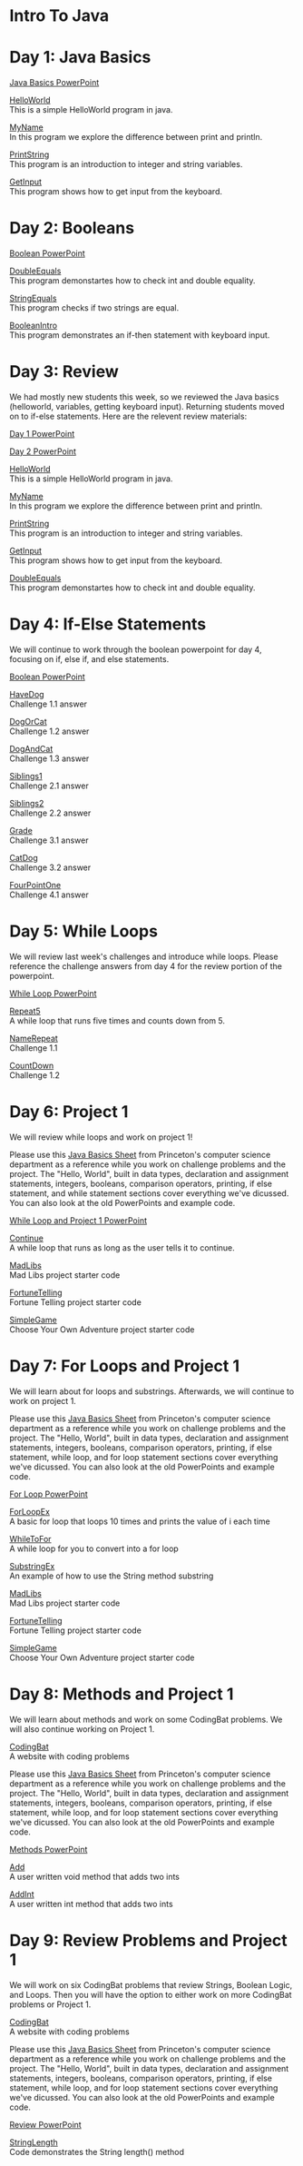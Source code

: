 # Intro To Java

# Day 1: Java Basics
  <a href="https://docs.google.com/presentation/d/1j6KTnli6qoUEMLKL93y19cYdjBYJj5Ab2reQhvs1Qq0/edit#slide=id.p1"> Java Basics PowerPoint</a>
  
  <a href="https://repl.it/@heagle/HelloWorld">HelloWorld</a><br>
  This is a simple HelloWorld program in java.
  
  <a href="https://repl.it/@heagle/MyName">MyName</a><br>
  In this program we explore the difference between print and println.
  
  <a href="https://repl.it/@heagle/PrintString">PrintString</a><br>
  This program is an introduction to integer and string variables.
  
  <a href="https://repl.it/@heagle/GetInput">GetInput</a><br>
  This program shows how to get input from the keyboard.
  
 # Day 2: Booleans
 <a href="https://docs.google.com/presentation/d/1aYSTmvaFEBG5d1dWtHe88NFkTUzHxQA0E5YmJdTIxzQ/edit?usp=sharing">Boolean PowerPoint</a>
 
 <a href="https://repl.it/@heagle/StringEquals">DoubleEquals</a><br>
  This program demonstartes how to check int and double equality.
  
 <a href="https://repl.it/@heagle/StringEquals">StringEquals</a><br>
  This program checks if two strings are equal.
  
  <a href="https://repl.it/@heagle/BooleanIntro">BooleanIntro</a><br>
  This program demonstrates an if-then statement with keyboard input.
 
  # Day 3: Review
  
  We had mostly new students this week, so we reviewed the Java basics (helloworld, variables, getting keyboard input). Returning students moved on to if-else statements. Here are the relevent review materials:
  
 <a href="https://docs.google.com/presentation/d/1j6KTnli6qoUEMLKL93y19cYdjBYJj5Ab2reQhvs1Qq0/edit#slide=id.p1"> Day 1 PowerPoint</a>
  
 <a href="https://docs.google.com/presentation/d/1aYSTmvaFEBG5d1dWtHe88NFkTUzHxQA0E5YmJdTIxzQ/edit?usp=sharing"> Day 2 PowerPoint</a>
 
 <a href="https://repl.it/@heagle/HelloWorld">HelloWorld</a><br>
  This is a simple HelloWorld program in java.
  
  <a href="https://repl.it/@heagle/MyName">MyName</a><br>
  In this program we explore the difference between print and println.
  
  <a href="https://repl.it/@heagle/PrintString">PrintString</a><br>
  This program is an introduction to integer and string variables.
  
  <a href="https://repl.it/@heagle/GetInput">GetInput</a><br>
  This program shows how to get input from the keyboard.
  
  <a href="https://repl.it/@heagle/StringEquals">DoubleEquals</a><br>
  This program demonstartes how to check int and double equality.
  
  # Day 4: If-Else Statements
  
  We will continue to work through the boolean powerpoint for day 4, focusing on if, else if, and else statements.
  
  <a href="https://docs.google.com/presentation/d/1aYSTmvaFEBG5d1dWtHe88NFkTUzHxQA0E5YmJdTIxzQ/edit?usp=sharing"> Boolean PowerPoint</a>
  
  <a href="https://repl.it/@heagle/HaveDog">HaveDog</a><br>
  Challenge 1.1 answer
  
  <a href="https://repl.it/@heagle/DogOrCat">DogOrCat</a><br>
  Challenge 1.2 answer
  
  <a href="https://repl.it/@heagle/DogAndCat">DogAndCat</a><br>
  Challenge 1.3 answer
  
   <a href="https://repl.it/@heagle/Siblings1">Siblings1</a><br>
  Challenge 2.1 answer
  
   <a href="https://repl.it/@heagle/Siblings2">Siblings2</a><br>
  Challenge 2.2 answer
  
   <a href="https://repl.it/@heagle/Grade">Grade</a><br>
  Challenge 3.1 answer
  
  <a href="https://repl.it/@heagle/CatDog">CatDog</a><br>
  Challenge 3.2 answer
  
  <a href="https://repl.it/@heagle/FourPointOne">FourPointOne</a><br>
  Challenge 4.1 answer
  
  # Day 5: While Loops
  
  We will review last week's challenges and introduce while loops. Please reference the challenge answers from day 4 for the review portion of the powerpoint.
  
  <a href="https://docs.google.com/presentation/d/1IIOvBbNLSGQcZPYhVinx2IMPQaduulAsRuSYKzkfMAM/edit?usp=sharing"> While Loop PowerPoint</a>
  
  <a href="https://repl.it/@heagle/Repeat5">Repeat5</a><br>
  A while loop that runs five times and counts down from 5.
  
  <a href="https://repl.it/@heagle/NameRepeat">NameRepeat</a><br>
  Challenge 1.1
  
  <a href="https://repl.it/@heagle/CountDown">CountDown</a><br>
  Challenge 1.2
  
   # Day 6: Project 1
  
  We will review while loops and work on project 1!<br>
  
  Please use this <a href="https://introcs.cs.princeton.edu/java/11cheatsheet/"> Java Basics Sheet</a> from Princeton's computer science department as a reference while you work on challenge problems and the project. The "Hello, World", built in data types, declaration and assignment statements, integers,  booleans, comparison operators, printing, if else statement, and while statement sections cover everything we've dicussed. You can also look at the old PowerPoints and example code.
  
  <a href="https://docs.google.com/presentation/d/1IIOvBbNLSGQcZPYhVinx2IMPQaduulAsRuSYKzkfMAM/edit?usp=sharing"> While Loop and Project 1 PowerPoint</a>
  
  <a href="https://repl.it/@heagle/Continue">Continue</a><br>
  A while loop that runs as long as the user tells it to continue.
  
  <a href="https://repl.it/@heagle/MadLibs">MadLibs</a><br>
  Mad Libs project starter code
  
  <a href="https://repl.it/@heagle/FortuneTelling">FortuneTelling</a><br>
  Fortune Telling project starter code
  
  <a href="https://repl.it/@heagle/SimpleGame">SimpleGame</a><br>
  Choose Your Own Adventure project starter code
  
  # Day 7: For Loops and Project 1
  
  We will learn about for loops and substrings. Afterwards, we will continue to work on project 1.<br>
  
  Please use this <a href="https://introcs.cs.princeton.edu/java/11cheatsheet/"> Java Basics Sheet</a> from Princeton's computer science department as a reference while you work on challenge problems and the project. The "Hello, World", built in data types, declaration and assignment statements, integers,  booleans, comparison operators, printing, if else statement, while loop, and for loop statement sections cover everything we've dicussed. You can also look at the old PowerPoints and example code.
  
  <a href="https://docs.google.com/presentation/d/11dHEeVdb-E9AtU4tlm8gN3k433zOAqLPpbAbztIKT5E/edit?usp=sharing"> For Loop PowerPoint</a>
  
  <a href="https://repl.it/@heagle/ForLoopEx">ForLoopEx</a><br>
  A basic for loop that loops 10 times and prints the value of i each time
  
  <a href="https://repl.it/@heagle/WhileToFor">WhileToFor</a><br>
  A while loop for you to convert into a for loop
  
  <a href="https://repl.it/@heagle/SubstringEx">SubstringEx</a><br>
  An example of how to use the String method substring
  
  <a href="https://repl.it/@heagle/MadLibs">MadLibs</a><br>
  Mad Libs project starter code
  
  <a href="https://repl.it/@heagle/FortuneTelling">FortuneTelling</a><br>
  Fortune Telling project starter code
  
  <a href="https://repl.it/@heagle/SimpleGame">SimpleGame</a><br>
  Choose Your Own Adventure project starter code
  
 # Day 8: Methods and Project 1
 
 We will learn about methods and work on some CodingBat problems. We will also continue working on Project 1.
 
 <a href="https://codingbat.com/java">CodingBat</a><br>
 A website with coding problems
 
 Please use this <a href="https://introcs.cs.princeton.edu/java/11cheatsheet/"> Java Basics Sheet</a> from Princeton's computer science department as a reference while you work on challenge problems and the project. The "Hello, World", built in data types, declaration and assignment statements, integers,  booleans, comparison operators, printing, if else statement, while loop, and for loop statement sections cover everything we've dicussed. You can also look at the old PowerPoints and example code.
 
<a href="https://docs.google.com/presentation/d/1HPSrGwvnbZMB7H4Irh6B2D22s80XoH7OpqafK-nA12g/edit?usp=sharing"> Methods PowerPoint</a>
  
<a href="https://repl.it/@heagle/Add">Add</a><br>
A user written void method that adds two ints
  
<a href="https://repl.it/@heagle/AddInt">AddInt</a><br>
A user written int method that adds two ints

# Day 9: Review Problems and Project 1

We will work on six CodingBat problems that review Strings, Boolean Logic, and Loops. Then you will have the option to either work on more CodingBat problems or Project 1.

<a href="https://codingbat.com/java">CodingBat</a><br>
A website with coding problems
 
 Please use this <a href="https://introcs.cs.princeton.edu/java/11cheatsheet/"> Java Basics Sheet</a> from Princeton's computer science department as a reference while you work on challenge problems and the project. The "Hello, World", built in data types, declaration and assignment statements, integers,  booleans, comparison operators, printing, if else statement, while loop, and for loop statement sections cover everything we've dicussed. You can also look at the old PowerPoints and example code.
 
<a href="https://docs.google.com/presentation/d/1QsoW7-Ve2s3JWqCUg2alrdUg_jXwQktQPjrhIHVsMCY/edit?usp=sharing"> Review PowerPoint</a>

<a href="https://repl.it/@heagle/StringLength">StringLength</a><br>
Code demonstrates the String length() method
